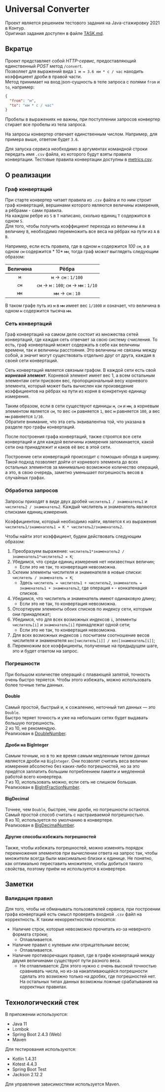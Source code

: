 # Universal Converter

Проект является решением тестового задания на Java-стажировку 2021 в Контур.  
Оригинал задания доступен в файле [TASK.md](TASK.md).

## Вкратце

Проект представляет собой *HTTP-сервис*, предоставляющий единственный *POST* метод `/convert`.  
Позволяет для выражений вида `1 м = 3.6 км * с / час` находить коэффициент дроби в правой части.  
Метод принимает на вход json-сущность в теле запроса с полями `from` и `to`, например:

```json
{
  "from": "м",
  "to": "км * с / час"
}
```

Пробелы в выражениях не важны, при поступлении запросов конвертер стирает все пробелы из тела
запроса.

На запросы конвертер отвечает единственным числом. Например, для примера выше, ответом будет `3.6`.

Для запуска сервиса необходимо в аргументах командной строки передать имя `.csv` файла, из которого
будут взяты правила конвертации. Тестовые правила конвертации доступны в [metrics.csv](metrics.csv).

## О реализации

### Граф конвертаций

При старте конвертер читает правила из `.csv` файла и по ним строит граф конвертаций, вершинами
которого являются величины измерения, а рёбрами - сами правила.  
На каждом ребре из `S` в `T` написано, сколько единиц `T` содержится в одном `S`.  
Для того, чтобы получить коэффициент перехода из величины `A` в величину `B`, необходимо перемножить
все веса на рёбрах на пути из `A` в `B`.

Например, если есть правила, где в одном `м` содержится *100* `см`, а в одном `см` содержится *
10* `мм`, тогда граф *может* выглядеть следующим образом:

| Величина |                         Рёбра                        |
|:--------:|:----------------------------------------------------:|
|    `м`   |              `м` &#8594; `см` : `1/100`              |
|   `см`   | `см` &#8594; `м` : `100`; `см` &#8594; `мм` : `1/10` |
|   `мм`   |               `мм` &#8594; `см` : `10`               |

В таком графе путь из `м` в `мм` имеет вес `1/1000` и означает, что величина в одном `м` содержится
тысяча `мм`.

### Сеть конвертаций

Граф конвертаций на самом деле состоит из множества сетей конвертаций, где каждая сеть отвечает за
свою систему счисления. То есть, граф конвертаций может содержать в себе как величины времени, так и
величины расстояния. Это величины не связаны между собой, а значит могут существовать отдельно друг
от друга, каждая в своей сети конвертаций.

Сеть конвертаций является связным графом. В каждой сети есть свой ***корневой элемент***. Корневой
элемент имеет вес 1, а всем остальным элементам сети присвоен вес, пропорциональный весу корневого
элемента, который может быть вычислен как произведение коэффициентов на рёбрах на пути из корня в
конкретную единицу измерения.

Таким образом, если в сети существуют единицы `м`, `см` и `мм`, а корневым элементом является `см`,
то вес `см` равняется `1`, вес `м` равняется `100`, а вес `мм` равняется `1/10`.  
Обратите внимание, что эта сеть эквивалентна той, что указана в разделе про графы конвертаций.

После построения графа конвертаций, также строятся все сети конвертаций и для каждой величины
измерения запоминается, какой сети она принадлежит и каков её вес в этой сети.

Построение сети конвертаций происходит с помощью обхода в ширину. Такой подход позволяет дойти от
корневого элемента до всех остальных элементов за минимально возможное количество операций, а это, в
свою очередь, заметно уменьшает погрешность весов в случайных графах.

### Обработка запросов

Запросы приходят в виде двух дробей `числитель1 / знаменатель1` и `числитель2 / знаменатель2`.
Каждый числитель и знаменатель являются списками единиц измерения.

Коэффициентом, который необходимо найти, является `K` из
выражения `числитель1/знаменатель1 = K * числитель2/знаменатель2`.

Чтобы найти этот коэффициент, будем действовать следующим образом:

1. Преобразуем выражение: `числитель1*знаменатель2 / знаменатель1*числитель2 = K`;
2. Убедимся, что среди единиц измерения нет неизвестных величин;
    - Если это не так, то конвертация невозможна.
3. Склеим элементы числителя и знаменателя в новые списки: `числитель / знаменатель = K`;
    - Здесь `числитель = числитель1 + числитель2`, `знаменатель = знаменатель1 + знаменатель2`, где
      операция `+` - конкатенация списков.
4. Убедимся, что числитель и знаменатель имеют одинаковую длину;
    - Если это не так, то конвертация невозможна.
5. Отсортируем элементы обоих списков по индексу сети, которым они принадлежат;
6. Убедимся, что для всех возможных индексов `i`, элементы `числитель[i]` и `знаменатель[i]`
   принадлежат одной сети;
    - Если это не так, то конвертация невозможна.
7. Для всех возможных индексов `i` посчитаем соотношение весов числителя и
   знаменателя `вес[числитель[i]] / вес[знаменатель[i]]`;
8. Перемножим все коэффициенты, полученные на предыдущем шаге, это и будет ответом на запрос.

### Погрешности

При большом количестве операций с плавающей запятой, точность очень быстро теряется. Чтобы этого
избежать, можно использовать более точные типы данных.

#### Double

Самый простой, быстрый и, к сожалению, неточный тип данных — это `Double`.  
Быстро теряет точность и уже на небольших сетях будет выдавать большую погрешность.  
2 из 10, не рекомендую.  
Реализован в [DoubleNumber](src/main/java/jvmusin/universalconverter/number/DoubleNumber.java).

#### Дроби на BigInteger

Самым точным, но в то же время самым медленным типом данных являются дроби на `BigInteger`. Они
позволят считать веса величин измерения абсолютно без каких-либо погрешностей, но за это придётся
заплатить большим потреблением памяти и медленной работой всего конвертера.  
7 из 10, использовать можно, если сеть не слишком большая.  
Реализован
в [BigIntFractionNumber](src/main/java/jvmusin/universalconverter/number/BigIntFractionNumber.java).

#### BigDecimal

Точнее, чем `Double`, быстрее, чем дроби, но погрешности остаются.  
Самый простой способ считать с настраиваемой погрешностью.  
8 из 10, используется по умолчанию в конвертере.  
Реализован
в [BigDecimalNumber](src/main/java/jvmusin/universalconverter/number/BigDecimalNumber.java).

#### Другие способы избежать погрешностей

Также, чтобы избежать погрешностей, можно изменять порядок перемножения элементов при вычислении
ответа на запрос так, чтобы множители всегда были максимально близки к единице. Не понятно, как
оптимально переставить множители, чтобы добиться такого свойства, поэтому приём не используется в
конвертере.

## Заметки

### Валидация правил

Для того, чтобы не обманывать пользователей сервиса, при построении графа конвертаций есть смысл
проверять входной `.csv` файл на корректность. К таким некорректностям относятся:

- Наличие строк, которые невозможно прочитать из-за неверного формата строки;
    - Отлавливается.
- Наличие правил с нулевым или отрицательным весом;
    - Отлавливается.
- Наличие противоречащих правил, где в графе конвертаций между двумя величинами существуют пути
  разного веса.
    - Не отлавливается: Для этого нужно с очень высокой точностью сравнивать числа, но из-за
      накапливающейся погрешности сделать это возможно только на дробях, где погрешностей нет. На
      остальных типах данных возможны ложные срабатывания на корректных правилах.

## Технологический стек

В приложении используются:

- Java 11
- Lombok
- Spring Boot 2.4.3 (Web)
- Maven

Для тестирования используются:

- Kotlin 1.4.31
- Kotest 4.4.3
- Spring Boot Test
- Jackson 2.12.2

Для управления зависимостями используется Maven.
